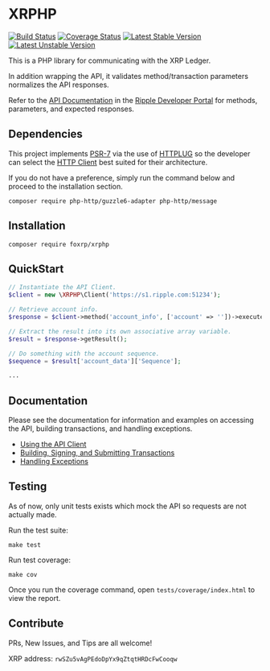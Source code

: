 # XRPHP

[![Build Status](https://travis-ci.org/foxrp/xrphp.svg?branch=master)](https://travis-ci.org/foxrp/xrphp)
[![Coverage Status](https://coveralls.io/repos/github/foxrp/xrphp/badge.svg?branch=master)](https://coveralls.io/github/foxrp/xrphp?branch=master)
[![Latest Stable Version](https://poser.pugx.org/matthiasnoback/badges/v/stable.png)](https://packagist.org/packages/matthiasnoback/badges)
[![Latest Unstable Version](https://poser.pugx.org/matthiasnoback/badges/v/unstable.png)](https://packagist.org/packages/matthiasnoback/badges)

This is a PHP library for communicating with the XRP Ledger.

In addition wrapping the API, it validates method/transaction parameters normalizes the API responses.

Refer to the [API Documentation](https://developers.ripple.com/rippled-api.html)
in the [Ripple Developer Portal](https://developers.ripple.com/) for methods, parameters, and expected responses.

## Dependencies

This project implements [PSR-7](https://www.php-fig.org/psr/psr-7/) via the use of
[HTTPLUG](http://docs.php-http.org/en/latest/index.html) so the developer can select the
[HTTP Client](http://docs.php-http.org/en/latest/clients.html) best suited for their
architecture.

If you do not have a preference, simply run the command below and proceed to the
installation section.

```
composer require php-http/guzzle6-adapter php-http/message
```

## Installation

```
composer require foxrp/xrphp
```

## QuickStart

```php
// Instantiate the API Client.
$client = new \XRPHP\Client('https://s1.ripple.com:51234');

// Retrieve account info.
$response = $client->method('account_info', ['account' => ''])->execute();

// Extract the result into its own associative array variable.
$result = $response->getResult();

// Do something with the account sequence.
$sequence = $result['account_data']['Sequence'];

...

```

## Documentation

Please see the documentation for information and examples on accessing the API, building transactions, and handling
exceptions.

- [Using the API Client](docs/API.md)
- [Building, Signing, and Submitting Transactions](docs/Transactions.md)
- [Handling Exceptions](docs/Exceptions.md)

## Testing

As of now, only unit tests exists which mock the API so requests are not actually made.

Run the test suite:

```
make test
```

Run test coverage:

```
make cov
```

Once you run the coverage command, open `tests/coverage/index.html` to view the report.

## Contribute

PRs, New Issues, and Tips are all welcome!

XRP address: `rwSZu5vAgPEdoDpYx9qZtqtHRDcFwCooqw`
